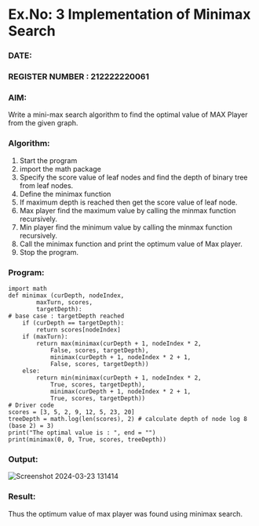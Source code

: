 # Ex.No: 3  Implementation of Minimax Search
### DATE:                                                                    
### REGISTER NUMBER : 212222220061
### AIM: 
Write a mini-max search algorithm to find the optimal value of MAX Player from the given graph.
### Algorithm:
1. Start the program
2. import the math package
3. Specify the score value of leaf nodes and find the depth of binary tree from leaf nodes.
4. Define the minimax function
5. If maximum depth is reached then get the score value of leaf node.
6. Max player find the maximum value by calling the minmax function recursively.
7. Min player find the minimum value by calling the minmax function recursively.
8. Call the minimax function  and print the optimum value of Max player.
9. Stop the program. 

### Program:
```
import math
def minimax (curDepth, nodeIndex,
        maxTurn, scores,
        targetDepth):
# base case : targetDepth reached
    if (curDepth == targetDepth):
        return scores[nodeIndex]
    if (maxTurn):
        return max(minimax(curDepth + 1, nodeIndex * 2,
            False, scores, targetDepth),
            minimax(curDepth + 1, nodeIndex * 2 + 1,
            False, scores, targetDepth))
    else:
        return min(minimax(curDepth + 1, nodeIndex * 2,
            True, scores, targetDepth),
            minimax(curDepth + 1, nodeIndex * 2 + 1,
            True, scores, targetDepth))
# Driver code
scores = [3, 5, 2, 9, 12, 5, 23, 20]
treeDepth = math.log(len(scores), 2) # calculate depth of node log 8 (base 2) = 3)
print("The optimal value is : ", end = "")
print(minimax(0, 0, True, scores, treeDepth))

```

### Output:

![Screenshot 2024-03-23 131414](https://github.com/santhoshs2004/AI_Lab_2023-24/assets/129157717/b88d9147-f785-45eb-85fe-51127cd7cfb4)


### Result:
Thus the optimum value of max player was found using minimax search.
